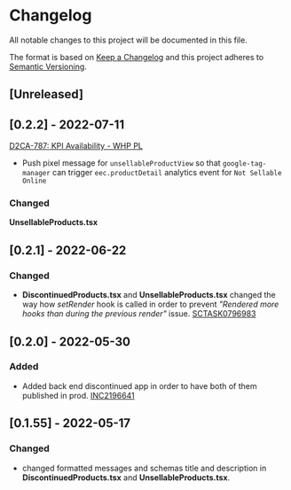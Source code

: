 # Changelog

All notable changes to this project will be documented in this file.

The format is based on [Keep a Changelog](http://keepachangelog.com/en/1.0.0/)
and this project adheres to [Semantic Versioning](http://semver.org/spec/v2.0.0.html).

## [Unreleased]

## [0.2.2] - 2022-07-11
[D2CA-787: KPI Availability - WHP PL](https://whirlpoolgtm.atlassian.net/browse/D2CA-787)
- Push pixel message for `unsellableProductView` so that `google-tag-manager` can trigger `eec.productDetail` analytics event for `Not Sellable Online`

### Changed
**UnsellableProducts.tsx**

## [0.2.1] - 2022-06-22

### Changed

- **DiscontinuedProducts.tsx** and **UnsellableProducts.tsx** changed the way how *setRender* hook is called in order to prevent *"Rendered more hooks than during the previous render"* issue. [SCTASK0796983](https://whirlpool.service-now.com/nav_to.do?uri=sc_task.do?sys_id=3a53d3cf874c95105e0ebae6dabb3568%26sysparm_view=RPTfdcf17dd1b00c198f845a687b04bcbff)

## [0.2.0] - 2022-05-30

### Added

- Added back end discontinued app in order to have both of them published in prod. [INC2196641](https://whirlpool.service-now.com/nav_to.do?uri=incident.do?sys_id=b34bb03787e781505e0ebae6dabb3510%26sysparm_view=RPTa6ccc9921bff3818cdf96397624bcba8)

## [0.1.55] - 2022-05-17

### Changed

- changed formatted messages and schemas title and description in **DiscontinuedProducts.tsx** and **UnsellableProducts.tsx**.